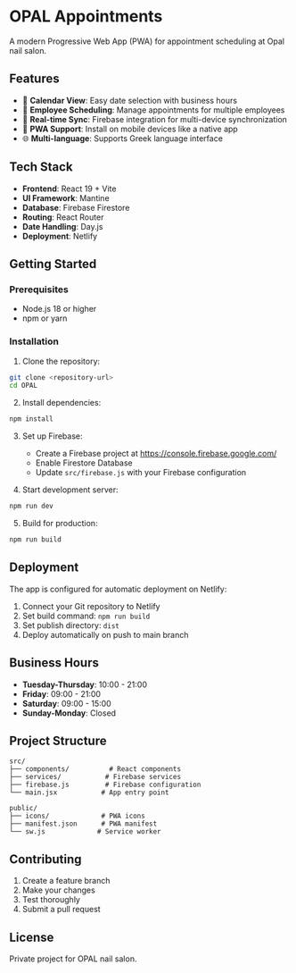 # OPAL Appointments

A modern Progressive Web App (PWA) for appointment scheduling at Opal nail salon.

## Features

- 📅 **Calendar View**: Easy date selection with business hours
- 👥 **Employee Scheduling**: Manage appointments for multiple employees
- 🔄 **Real-time Sync**: Firebase integration for multi-device synchronization
- 📱 **PWA Support**: Install on mobile devices like a native app
- 🌐 **Multi-language**: Supports Greek language interface

## Tech Stack

- **Frontend**: React 19 + Vite
- **UI Framework**: Mantine
- **Database**: Firebase Firestore
- **Routing**: React Router
- **Date Handling**: Day.js
- **Deployment**: Netlify

## Getting Started

### Prerequisites
- Node.js 18 or higher
- npm or yarn

### Installation

1. Clone the repository:
```bash
git clone <repository-url>
cd OPAL
```

2. Install dependencies:
```bash
npm install
```

3. Set up Firebase:
   - Create a Firebase project at https://console.firebase.google.com/
   - Enable Firestore Database
   - Update `src/firebase.js` with your Firebase configuration

4. Start development server:
```bash
npm run dev
```

5. Build for production:
```bash
npm run build
```

## Deployment

The app is configured for automatic deployment on Netlify:

1. Connect your Git repository to Netlify
2. Set build command: `npm run build`
3. Set publish directory: `dist`
4. Deploy automatically on push to main branch

## Business Hours

- **Tuesday-Thursday**: 10:00 - 21:00
- **Friday**: 09:00 - 21:00  
- **Saturday**: 09:00 - 15:00
- **Sunday-Monday**: Closed

## Project Structure

```
src/
├── components/          # React components
├── services/           # Firebase services
├── firebase.js         # Firebase configuration
└── main.jsx           # App entry point

public/
├── icons/             # PWA icons
├── manifest.json      # PWA manifest
└── sw.js             # Service worker
```

## Contributing

1. Create a feature branch
2. Make your changes
3. Test thoroughly
4. Submit a pull request

## License

Private project for OPAL nail salon.
